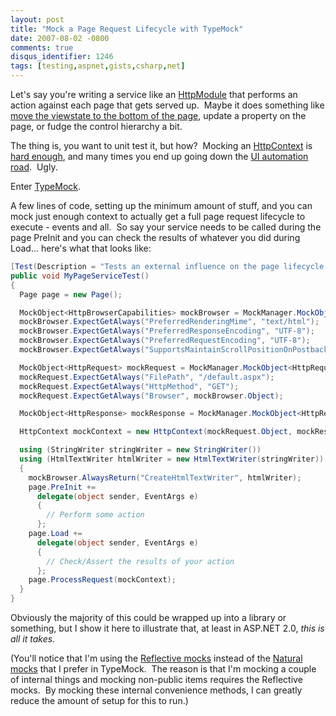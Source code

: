 ```yaml
---
layout: post
title: "Mock a Page Request Lifecycle with TypeMock"
date: 2007-08-02 -0800
comments: true
disqus_identifier: 1246
tags: [testing,aspnet,gists,csharp,net]
---
```

Let's say you're writing a service like an
[HttpModule](http://msdn2.microsoft.com/en-us/library/system.web.ihttpmodule.aspx) that
performs an action against each page that gets served up.  Maybe it does
something like [move the viewstate to the bottom of the
page](http://blog.madskristensen.dk/post/An-HttpModule-that-moves-ViewState-to-the-bottom.aspx),
update a property on the page, or fudge the control hierarchy a bit.

The thing is, you want to unit test it, but how?  Mocking an
[HttpContext](http://msdn2.microsoft.com/en-us/library/system.web.httpcontext.aspx)
is [hard
enough](http://haacked.com/archive/2007/06/19/unit-tests-web-code-without-a-web-server-using-httpsimulator.aspx),
and many times you end up going down the [UI
automation](http://watin.sourceforge.net/)
[road](http://www.hanselman.com/blog/PermaLink.aspx?guid=944a5284-6b8d-4366-81e8-2e241401e1b3). 
Ugly.

Enter [TypeMock](http://www.typemock.com).

A few lines of code, setting up the minimum amount of stuff, and you can
mock just enough context to actually get a full page request lifecycle
to execute - events and all.  So say your service needs to be called
during the page PreInit and you can check the results of whatever you
did during Load... here's what that looks like:

```csharp
[Test(Description = "Tests an external influence on the page lifecycle.")]
public void MyPageServiceTest()
{
  Page page = new Page();

  MockObject<HttpBrowserCapabilities> mockBrowser = MockManager.MockObject<HttpBrowserCapabilities>(Constructor.NotMocked);
  mockBrowser.ExpectGetAlways("PreferredRenderingMime", "text/html");
  mockBrowser.ExpectGetAlways("PreferredResponseEncoding", "UTF-8");
  mockBrowser.ExpectGetAlways("PreferredRequestEncoding", "UTF-8");
  mockBrowser.ExpectGetAlways("SupportsMaintainScrollPositionOnPostback", false);

  MockObject<HttpRequest> mockRequest = MockManager.MockObject<HttpRequest>(Constructor.Mocked);
  mockRequest.ExpectGetAlways("FilePath", "/default.aspx");
  mockRequest.ExpectGetAlways("HttpMethod", "GET");
  mockRequest.ExpectGetAlways("Browser", mockBrowser.Object);

  MockObject<HttpResponse> mockResponse = MockManager.MockObject<HttpResponse>(Constructor.Mocked);

  HttpContext mockContext = new HttpContext(mockRequest.Object, mockResponse.Object);

  using (StringWriter stringWriter = new StringWriter())
  using (HtmlTextWriter htmlWriter = new HtmlTextWriter(stringWriter))
  {
    mockBrowser.AlwaysReturn("CreateHtmlTextWriter", htmlWriter);
    page.PreInit +=
      delegate(object sender, EventArgs e)
      {
        // Perform some action
      };
    page.Load +=
      delegate(object sender, EventArgs e)
      {
        // Check/Assert the results of your action
      };
    page.ProcessRequest(mockContext);
  }
}
```

Obviously the majority of this could be wrapped up into a library or
something, but I show it here to illustrate that, at least in ASP.NET
2.0, *this is all it takes*.

(You'll notice that I'm using the [Reflective
mocks](http://www.typemock.com/Docs/UserGuide/index.php?topic=FirstMockUsingGenericHelper.html)
instead of the [Natural
mocks](http://www.typemock.com/Docs/UserGuide/index.php?topic=FirstNaturalMock.html)
that I prefer in TypeMock.  The reason is that I'm mocking a couple of
internal things and mocking non-public items requires the Reflective
mocks.  By mocking these internal convenience methods, I can greatly
reduce the amount of setup for this to run.)

